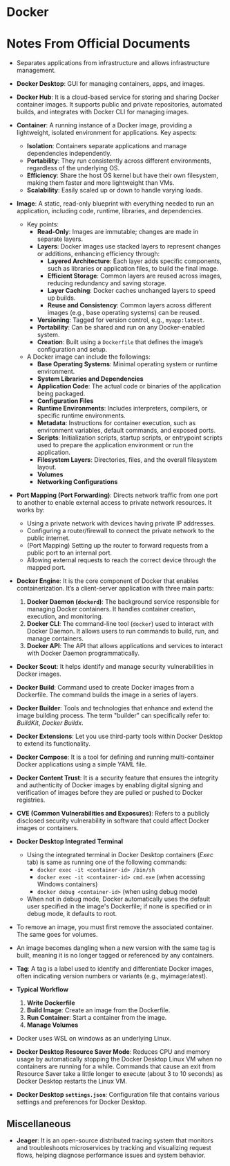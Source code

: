 # Docker
# Notes From Official Documents
+ Separates applications from infrastructure and allows infrastructure management.
+ **Docker Desktop**: GUI for managing containers, apps, and images.
+ **Docker Hub**: It is a cloud-based service for storing and sharing Docker container images. It supports public and private repositories, automated builds, and integrates with Docker CLI for managing images.
+ **Container**: A running instance of a Docker image, providing a lightweight, isolated environment for applications. Key aspects:
  - **Isolation**: Containers separate applications and manage dependencies independently.
  - **Portability**: They run consistently across different environments, regardless of the underlying OS.
  - **Efficiency**: Share the host OS kernel but have their own filesystem, making them faster and more lightweight than VMs.
  - **Scalability**: Easily scaled up or down to handle varying loads.

+ **Image**: A static, read-only blueprint with everything needed to run an application, including code, runtime, libraries, and dependencies.
  - Key points:
    + **Read-Only**: Images are immutable; changes are made in separate layers.
    + **Layers**: Docker images use stacked layers to represent changes or additions, enhancing efficiency through:
      - **Layered Architecture**: Each layer adds specific components, such as libraries or application files, to build the final image.
      - **Efficient Storage**: Common layers are reused across images, reducing redundancy and saving storage.
      - **Layer Caching**: Docker caches unchanged layers to speed up builds.
      - **Reuse and Consistency**: Common layers across different images (e.g., base operating systems) can be reused.
    + **Versioning**: Tagged for version control, e.g., `myapp:latest`.
    + **Portability**: Can be shared and run on any Docker-enabled system.
    + **Creation**: Built using a `Dockerfile` that defines the image’s configuration and setup.
  - A Docker image can include the followings:
    + **Base Operating Systems**: Minimal operating system or runtime environment.
    + **System Libraries and Dependencies**
    + **Application Code**: The actual code or binaries of the application being packaged.
    + **Configuration Files**
    + **Runtime Environments**: Includes interpreters, compilers, or specific runtime environments.
    + **Metadata**: Instructions for container execution, such as environment variables, default commands, and exposed ports.
    + **Scripts**: Initialization scripts, startup scripts, or entrypoint scripts used to prepare the application environment or run the application.
    + **Filesystem Layers**: Directories, files, and the overall filesystem layout.
    + **Volumes**
    + **Networking Configurations**

+ **Port Mapping (Port Forwarding)**: Directs network traffic from one port to another to enable external access to private network resources. It works by:
  - Using a private network with devices having private IP addresses.
  - Configuring a router/firewall to connect the private network to the public internet.
  - (Port Mapping) Setting up the router to forward requests from a public port to an internal port.
  - Allowing external requests to reach the correct device through the mapped port.

+ **Docker Engine**: It is the core component of Docker that enables containerization. It’s a client-server application with three main parts:
  1. **Docker Daemon (`dockerd`)**: The background service responsible for managing Docker containers. It handles container creation, execution, and monitoring.
  2. **Docker CLI**: The command-line tool (`docker`) used to interact with Docker Daemon. It allows users to run commands to build, run, and manage containers.
  3. **Docker API**: The API that allows applications and services to interact with Docker Daemon programmatically.

+ **Docker Scout**: It helps identify and manage security vulnerabilities in Docker images.
+ **Docker Build**: Command used to create Docker images from a Dockerfile. The command builds the image in a series of layers.
+ **Docker Builder**: Tools and technologies that enhance and extend the image building process. The term "builder" can specifically refer to: *BuildKit*, *Docker Buildx*.
+ **Docker Extensions**: Let you use third-party tools within Docker Desktop to extend its functionality.
+ **Docker Compose**: It is a tool for defining and running multi-container Docker applications using a simple YAML file.
+ **Docker Content Trust**: It is a security feature that ensures the integrity and authenticity of Docker images by enabling digital signing and verification of images before they are pulled or pushed to Docker registries.
+ **CVE (Common Vulnerabilities and Exposures)**: Refers to a publicly disclosed security vulnerability in software that could affect Docker images or containers.
+ **Docker Desktop Integrated Terminal**
  - Using the integrated terminal in Docker Desktop containers (*Exec* tab) is same as running one of the following commands:
    + `docker exec -it <container-id> /bin/sh`
    + `docker exec -it <container-id> cmd.exe` (when accessing Windows containers)
    + `docker debug <container-id>` (when using debug mode)
  - When not in debug mode, Docker automatically uses the default user specified in the image's Dockerfile; if none is specified or in debug mode, it defaults to root.

+ To remove an image, you must first remove the associated container. The same goes for volumes.
+ An image becomes dangling when a new version with the same tag is built, meaning it is no longer tagged or referenced by any containers.
+ **Tag**: A tag is a label used to identify and differentiate Docker images, often indicating version numbers or variants (e.g., myimage:latest).
+ **Typical Workflow**
  1. **Write Dockerfile**
  2. **Build Image**: Create an image from the Dockerfile.
  3. **Run Container**: Start a container from the image.
  4. **Manage Volumes**

+ Docker uses WSL on windows as an underlying Linux.
+ **Docker Desktop Resource Saver Mode**: Reduces CPU and memory usage by automatically stopping the Docker Desktop Linux VM when no containers are running for a while. Commands that cause an exit from Resource Saver take a little longer to execute (about 3 to 10 seconds) as Docker Desktop restarts the Linux VM.
+ **Docker Desktop `settings.json`**: Configuration file that contains various settings and preferences for Docker Desktop.

## Miscellaneous
+ **Jeager**: It is an open-source distributed tracing system that monitors and troubleshoots microservices by tracking and visualizing request flows, helping diagnose performance issues and system behavior.